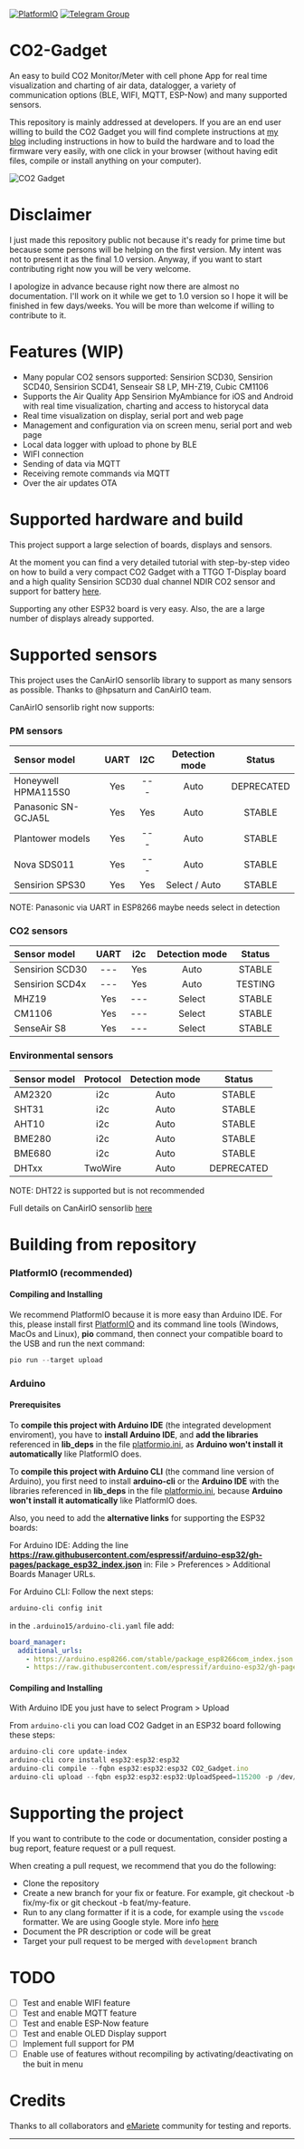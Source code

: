 [![PlatformIO](https://github.com/melkati/CO2-Gadget/workflows/PlatformIO/badge.svg)](https://github.com/melkati/CO2-Gadget/actions/)
[![Telegram Group](https://img.shields.io/endpoint?color=neon&style=flat-square&url=https%3A%2F%2Ftg.sumanjay.workers.dev%2Femariete_chat)](https://t.me/emariete_chat)

# CO2-Gadget

An easy to build CO2 Monitor/Meter with cell phone App for real time visualization and charting of air data, datalogger, a variety of communication options (BLE, WIFI, MQTT, ESP-Now) and many supported sensors.

This repository is mainly addressed at developers. If you are an end user willing to build the CO2 Gadget you will find complete instructions at [my blog](https://emariete.com/en/meter-co2-display-tft-color-ttgo-t-display-sensirion-scd30-2/) including instructions in how to build the hardware and to load the firmware very easily, with one click in your browser (without having edit files, compile or install anything on your computer).

![CO2 Gadget](https://emariete.com/wp-content/uploads/2021/09/Medidor-CO2-Sensirion-MyAmbience-eMariete.png)


# Disclaimer

I just made this repository public not because it's ready for prime time but because some persons will be helping on the first version. My intent was not to present it as the final 1.0 version. Anyway, if you want to start contributing right now you will be very welcome.

I apologize in advance because right now there are almost no documentation. I'll work on it while we get to 1.0 version so I hope it will be finished in few days/weeks. You will be more than welcome if willing to contribute to it.

# Features (WIP)

- Many popular CO2 sensors supported: Sensirion SCD30, Sensirion SCD40, Sensirion SCD41, Senseair S8 LP, MH-Z19, Cubic CM1106
- Supports the Air Quality App Sensirion MyAmbiance for iOS and Android with real time visualization, charting and access to historycal data
- Real time visualization on display, serial port and web page
- Management and configuration via on screen menu, serial port and web page
- Local data logger with upload to phone by BLE
- WIFI connection
- Sending of data via MQTT
- Receiving remote commands via MQTT
- Over the air updates OTA

# Supported hardware and build

This project support a large selection of boards, displays and sensors.

At the moment you can find a very detailed tutorial with step-by-step video on how to build a very compact CO2 Gadget with a TTGO T-Display board and a high quality Sensirion SCD30 dual channel NDIR CO2 sensor and support for battery [here](https://emariete.com/en/meter-co2-display-tft-color-ttgo-t-display-sensirion-scd30-2/).

Supporting any other ESP32 board is very easy. Also, the are a large number of displays already supported.

# Supported sensors

This project uses the CanAirIO sensorlib library to support as many sensors as possible. Thanks to @hpsaturn and CanAirIO team.

CanAirIO sensorlib right now supports:

### PM sensors

| Sensor model  | UART  | I2C  | Detection mode | Status |  
|:----------------------- |:-----:|:-----:|:-------:|:----------:|
| Honeywell HPMA115S0 | Yes | --- | Auto | DEPRECATED |
| Panasonic SN-GCJA5L | Yes | Yes | Auto | STABLE |
| Plantower models    | Yes | --- | Auto | STABLE |
| Nova SDS011         | Yes | --- | Auto | STABLE |
| Sensirion SPS30     | Yes | Yes | Select / Auto | STABLE |

NOTE: Panasonic via UART in ESP8266 maybe needs select in detection

### CO2 sensors

| Sensor model  | UART  | i2c  | Detection mode | Status |  
|:----------------------- |:-----:|:-----:|:-------:|:----------:|
| Sensirion SCD30    | --- | Yes | Auto | STABLE |
| Sensirion SCD4x    | --- | Yes | Auto | TESTING |
| MHZ19      | Yes | --- | Select | STABLE |
| CM1106    | Yes | --- | Select | STABLE |
| SenseAir S8 | Yes | --- | Select | STABLE |

### Environmental sensors

| Sensor model  | Protocol  | Detection mode | Status |  
|:----------------------- |:-----:|:-------:|:----------:|
| AM2320      | i2c |  Auto | STABLE |
| SHT31       | i2c |  Auto | STABLE |
| AHT10       | i2c |  Auto | STABLE |
| BME280      | i2c |  Auto | STABLE |
| BME680      | i2c |  Auto | STABLE |
| DHTxx       | TwoWire |  Auto | DEPRECATED |

NOTE: DHT22 is supported but is not recommended

Full details on CanAirIO sensorlib [here](https://github.com/kike-canaries/canairio_sensorlib/)


# Building from repository

### PlatformIO (recommended)

#### Compiling and Installing

We recommend PlatformIO because it is more easy than Arduino IDE. For this, please install first [PlatformIO](http://platformio.org/) and its command line tools (Windows, MacOs and Linux), **pio** command, then connect your compatible board to the USB and run the next command:

```python
pio run --target upload
```

### Arduino

#### Prerequisites

To **compile this project with Arduino IDE** (the integrated development enviroment), you have to **install Arduino IDE**, and **add the libraries** referenced in **lib_deps** in the file [platformio.ini](https://github.com/melkati/CO2-Gadget/blob/master/platformio.ini), as **Arduino won't install it automatically** like PlatformIO does.

To **compile this project with Arduino CLI** (the command line version of Arduino), you first need to install **arduino-cli** or the **Arduino IDE** with the libraries referenced in **lib_deps** in the file [platformio.ini](https://github.com/melkati/CO2-Gadget/blob/master/platformio.ini), because **Arduino won't install it automatically** like PlatformIO does.

Also, you need to add the **alternative links** for supporting the ESP32 boards:

For Arduino IDE: Adding the line **https://raw.githubusercontent.com/espressif/arduino-esp32/gh-pages/package_esp32_index.json** in: File > Preferences > Additional Boards Manager URLs.

For Arduino CLI: Follow the next steps:

```bash
arduino-cli config init
```

in the `.arduino15/arduino-cli.yaml` file add:

```yml
board_manager:
  additional_urls:
    - https://arduino.esp8266.com/stable/package_esp8266com_index.json
    - https://raw.githubusercontent.com/espressif/arduino-esp32/gh-pages/package_esp32_index.json
``` 

#### Compiling and Installing

With Arduino IDE you just have to select Program > Upload

From `arduino-cli` you can load CO2 Gadget in an ESP32 board following these steps:

```javascript
arduino-cli core update-index
arduino-cli core install esp32:esp32:esp32
arduino-cli compile --fqbn esp32:esp32:esp32 CO2_Gadget.ino
arduino-cli upload --fqbn esp32:esp32:esp32:UploadSpeed=115200 -p /dev/ttyUSB0 basic
```

# Supporting the project

If you want to contribute to the code or documentation, consider posting a bug report, feature request or a pull request.

When creating a pull request, we recommend that you do the following:

- Clone the repository
- Create a new branch for your fix or feature. For example, git checkout -b fix/my-fix or git checkout -b feat/my-feature.
- Run to any clang formatter if it is a code, for example using the `vscode` formatter. We are using Google style. More info [here](https://clang.llvm.org/docs/ClangFormatStyleOptions.html)
- Document the PR description or code will be great
- Target your pull request to be merged with `development` branch

# TODO

- [ ] Test and enable WIFI feature
- [ ] Test and enable MQTT feature
- [ ] Test and enable ESP-Now feature
- [ ] Test and enable OLED Display support
- [ ] Implement full support for PM
- [ ] Enable use of features without recompiling by activating/deactivating on the buit in menu

# Credits

Thanks to all collaborators and [eMariete](https://emariete.com) community for testing and reports.

---
